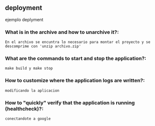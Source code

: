 ## deployment
ejemplo deplyment

### What is in the archive and how to unarchive it?:
    En el archivo se encuntra lo necesario para montar el proyecto y se descomprime con 'unzip archivo.zip'

### What are the commands to start and stop the application?:
    make build y make stop

### How to customize where the application logs are written?:
    modificando la aplicacion

### How to "quickly" verify that the application is running (healthcheck)?:
    conectandote a google
